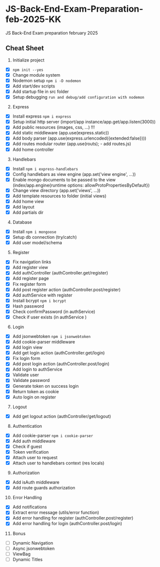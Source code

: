 # JS-Back-End-Exam-Preparation-feb-2025-KK
JS Back-End Exam preparation february 2025

## Cheat Sheet

1. Initialize project
 - [x] `npm init --yes`
 - [x] Change module system
 - [x] Nodemon setup `npm i -D nodemon`
 - [x] Add start/dev scripts
 - [x] Add startup file in src folder
 - [x] Setup debugging `run and debug/add configuration with nodemon`
2. Express
 - [x] Install express `npm i express` 
 - [x] Setup initial http server (import/app instance/app.get/app.listen(3000))
 - [x] Add public resources (images, css, ...) !!!
 - [x] Add static middleware (app.use(express.static))
 - [x] Add body parser (app.use(express.urlencoded({extended:false})))
 - [x] Add routes modular router (app.use(routs); - add routes.js)
 - [x] Add home controller
3. Handlebars
 - [x] Install `npm i express-handlebars`
 - [x] Config handlebars as view engine (app.set('view engine', ...))
 - [x] Enable mongo documents to be passed to the view (index/app.engine{runtime options: allowProtoPropertiesByDefault})
 - [x] Change view directory (app.set('views', ...))
 - [x] Add template resources to folder (initial views)
 - [x] Add home view
 - [x] Add layout
 - [x] Add partials dir
4. Database
 - [x] Install `npm i mongoose`
 - [x] Setup db connection (try/catch)
 - [x] Add user model/schema
5. Register
 - [x] Fix navigation links
 - [x] Add register view
 - [x] Add authController (authController.get/register)
 - [x] Add register page
 - [x] Fix register form
 - [x] Add post register action (authController.post/register)
 - [x] Add authService with register
 - [x] Install bcrypt `npm i bcrypt`
 - [x] Hash password
 - [x] Check confirmPassword (in authService)
 - [x] Check if user exists (in authService )
6. Login
 - [x] Add jsonwebtoken `npm i jsonwebtoken`
 - [x] Add cookie-parser middleware
 - [x] Add login view
 - [x] Add get login action (authController.get/login)
 - [x] Fix login form
 - [x] Add post login action (authController.post/login)
 - [x] Add login to authService
 - [x] Validate user
 - [x] Validate password
 - [x] Generate token on success login
 - [x] Return token as cookie
 - [x] Auto login on register 
7. Logout
 - [x] Add get logout action (authController/get/logout)
8. Authentication 
 - [x] Add cookie-parser `npm i cookie-parser`
 - [x] Add auth middleware 
 - [x] Check if guest
 - [x] Token verification
 - [x] Attach user to request
 - [x] Attach user to handlebars context (res locals)
9. Authorization
 - [x] Add isAuth middleware
 - [x] Add route guards authorization
10. Error Handling
 - [x] Add notifications
 - [x] Extract error message (utils/error function)
 - [x] Add error handling for register (authController.post/register)
 - [x] Add error handling for login (authController.post/login)

11. Bonus
 - [ ] Dynamic Navigation
 - [ ] Async jsonwebtoken
 - [ ] ViewBag
 - [ ] Dynamic Titles